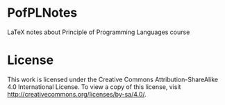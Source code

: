 # PofPLNotes
LaTeX notes about Principle of Programming Languages course

# License
This work is licensed under the Creative Commons Attribution-ShareAlike 4.0
International License. To view a copy of this license, visit
http://creativecommons.org/licenses/by-sa/4.0/.
